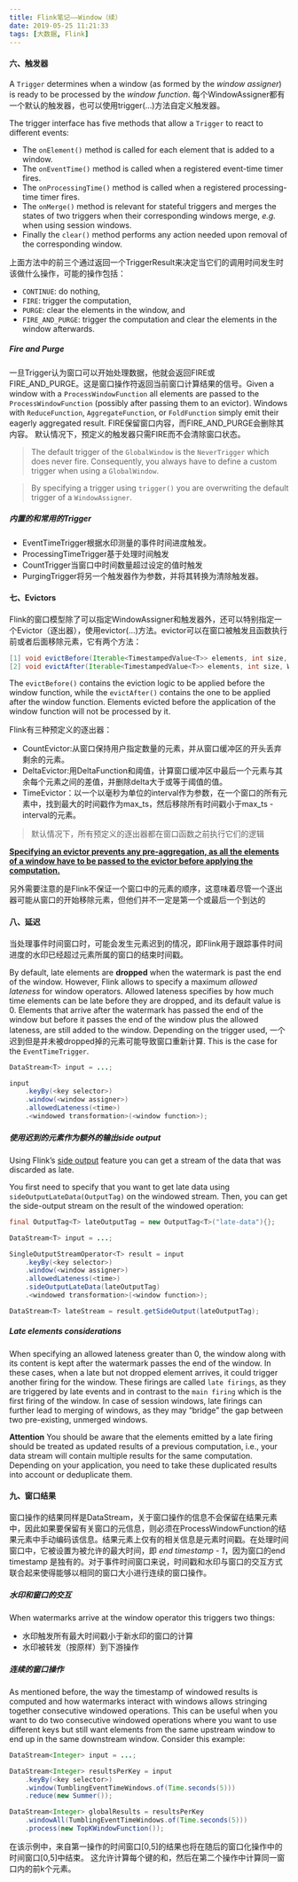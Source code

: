 ```yaml
---
title: Flink笔记——Window（续）
date: 2019-05-25 11:21:33
tags: [大数据, Flink]
---
```


#### 六、触发器

A `Trigger` determines when a window (as formed by the *window assigner*) is ready to be processed by the *window function*. 每个WindowAssigner都有一个默认的触发器，也可以使用trigger(...)方法自定义触发器。

<!-- more--> 

The trigger interface has five methods that allow a `Trigger` to react to different events:

- The `onElement()` method is called for each element that is added to a window.
- The `onEventTime()` method is called when a registered event-time timer fires.
- The `onProcessingTime()` method is called when a registered processing-time timer fires.
- The `onMerge()` method is relevant for stateful triggers and merges the states of two triggers when their corresponding windows merge, *e.g.* when using session windows.
- Finally the `clear()` method performs any action needed upon removal of the corresponding window.

上面方法中的前三个通过返回一个TriggerResult来决定当它们的调用时间发生时该做什么操作，可能的操作包括：

- `CONTINUE`: do nothing,
- `FIRE`: trigger the computation,
- `PURGE`: clear the elements in the window, and
- `FIRE_AND_PURGE`: trigger the computation and clear the elements in the window afterwards.

##### Fire and Purge

一旦Trigger认为窗口可以开始处理数据，他就会返回FIRE或FIRE_AND_PURGE。这是窗口操作符返回当前窗口计算结果的信号。Given a window with a `ProcessWindowFunction` all elements are passed to the `ProcessWindowFunction` (possibly after passing them to an evictor). Windows with `ReduceFunction`, `AggregateFunction`, or `FoldFunction` simply emit their eagerly aggregated result. FIRE保留窗口内容，而FIRE_AND_PURGE会删除其内容。 默认情况下，预定义的触发器只需FIRE而不会清除窗口状态。

> The default trigger of the `GlobalWindow` is the `NeverTrigger` which does never fire. Consequently, you always have to define a custom trigger when using a `GlobalWindow`.

> By specifying a trigger using `trigger()` you are overwriting the default trigger of a `WindowAssigner`.

##### 内置的和常用的Trigger

- EventTimeTrigger根据水印测量的事件时间进度触发。
- ProcessingTimeTrigger基于处理时间触发
- CountTrigger当窗口中时间数量超过设定的值时触发
- PurgingTrigger将另一个触发器作为参数，并将其转换为清除触发器。

#### 七、Evictors

Flink的窗口模型除了可以指定WindowAssigner和触发器外，还可以特别指定一个Evictor（逐出器），使用evictor(…)方法。evictor可以在窗口被触发且函数执行前或者后面移除元素，它有两个方法：

```java
[1] void evictBefore(Iterable<TimestampedValue<T>> elements, int size, W window, EvictorContext evictorContext);
[2] void evictAfter(Iterable<TimestampedValue<T>> elements, int size, W window, EvictorContext evictorContext);
```

The `evictBefore()` contains the eviction logic to be applied before the window function, while the `evictAfter()` contains the one to be applied after the window function. Elements evicted before the application of the window function will not be processed by it.

Flink有三种预定义的逐出器：

- CountEvictor:从窗口保持用户指定数量的元素，并从窗口缓冲区的开头丢弃剩余的元素。
- DeltaEvictor:用DeltaFunction和阈值，计算窗口缓冲区中最后一个元素与其余每个元素之间的差值，并删除delta大于或等于阈值的值。
- TimeEvictor：以一个以毫秒为单位的interval作为参数，在一个窗口的所有元素中，找到最大的时间戳作为max_ts，然后移除所有时间戳小于max_ts - interval的元素。

> 默认情况下，所有预定义的逐出器都在窗口函数之前执行它们的逻辑

<u>**Specifying an evictor prevents any pre-aggregation, as all the elements of a window have to be passed to the evictor before applying the computation.**</u>

另外需要注意的是Flink不保证一个窗口中的元素的顺序，这意味着尽管一个逐出器可能从窗口的开始移除元素，但他们并不一定是第一个或最后一个到达的

#### 八、延迟

当处理事件时间窗口时，可能会发生元素迟到的情况，即Flink用于跟踪事件时间进度的水印已经超过元素所属的窗口的结束时间戳。

By default, late elements are **dropped** when the watermark is past the end of the window. However, Flink allows to specify a maximum *allowed lateness* for window operators. Allowed lateness specifies by how much time elements can be late before they are dropped, and its default value is 0. Elements that arrive after the watermark has passed the end of the window but before it passes the end of the window plus the allowed lateness, are still added to the window. Depending on the trigger used, 一个迟到但是并未被dropped掉的元素可能导致窗口重新计算. This is the case for the `EventTimeTrigger`.

```java
DataStream<T> input = ...;

input
    .keyBy(<key selector>)
    .window(<window assigner>)
    .allowedLateness(<time>)
    .<windowed transformation>(<window function>);
```

##### 使用迟到的元素作为额外的输出side output

Using Flink’s [side output](https://ci.apache.org/projects/flink/flink-docs-release-1.8/dev/stream/side_output.html) feature you can get a stream of the data that was discarded as late.

You first need to specify that you want to get late data using `sideOutputLateData(OutputTag)` on the windowed stream. Then, you can get the side-output stream on the result of the windowed operation:

```java
final OutputTag<T> lateOutputTag = new OutputTag<T>("late-data"){};

DataStream<T> input = ...;

SingleOutputStreamOperator<T> result = input
    .keyBy(<key selector>)
    .window(<window assigner>)
    .allowedLateness(<time>)
    .sideOutputLateData(lateOutputTag)
    .<windowed transformation>(<window function>);

DataStream<T> lateStream = result.getSideOutput(lateOutputTag);
```

##### Late elements considerations

When specifying an allowed lateness greater than 0, the window along with its content is kept after the watermark passes the end of the window. In these cases, when a late but not dropped element arrives, it could trigger another firing for the window. These firings are called `late firings`, as they are triggered by late events and in contrast to the `main firing` which is the first firing of the window. In case of session windows, late firings can further lead to merging of windows, as they may “bridge” the gap between two pre-existing, unmerged windows.

**Attention** You should be aware that the elements emitted by a late firing should be treated as updated results of a previous computation, i.e., your data stream will contain multiple results for the same computation. Depending on your application, you need to take these duplicated results into account or deduplicate them.

#### 九、窗口结果

窗口操作的结果同样是DataStream，关于窗口操作的信息不会保留在结果元素中，因此如果要保留有关窗口的元信息，则必须在ProcessWindowFunction的结果元素中手动编码该信息。结果元素上仅有的相关信息是元素时间戳。在处理时间窗口中，它被设置为被允许的最大时间，即 *end timestamp - 1*，因为窗口的end timestamp 是独有的。对于事件时间窗口来说，时间戳和水印与窗口的交互方式联合起来使得能够以相同的窗口大小进行连续的窗口操作。

##### 水印和窗口的交互

When watermarks arrive at the window operator this triggers two things:

- 水印触发所有最大时间戳小于新水印的窗口的计算
- 水印被转发（按原样）到下游操作

##### 连续的窗口操作

As mentioned before, the way the timestamp of windowed results is computed and how watermarks interact with windows allows stringing together consecutive windowed operations. This can be useful when you want to do two consecutive windowed operations where you want to use different keys but still want elements from the same upstream window to end up in the same downstream window. Consider this example:

```java
DataStream<Integer> input = ...;

DataStream<Integer> resultsPerKey = input
    .keyBy(<key selector>)
    .window(TumblingEventTimeWindows.of(Time.seconds(5)))
    .reduce(new Summer());

DataStream<Integer> globalResults = resultsPerKey
    .windowAll(TumblingEventTimeWindows.of(Time.seconds(5)))
    .process(new TopKWindowFunction());
```

在该示例中，来自第一操作的时间窗口[0,5]的结果也将在随后的窗口化操作中的时间窗口[0,5]中结束。 这允许计算每个键的和，然后在第二个操作中计算同一窗口内的前k个元素。

